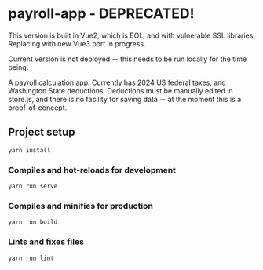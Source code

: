 # payroll-app - DEPRECATED!

This version is built in Vue2, which is EOL, and with vulnerable SSL libraries. Replacing with new Vue3 port in progress.

Current version is not deployed -- this needs to be run locally for the time being.

A payroll calculation app. Currently has 2024 US federal taxes, and Washington State deductions. Deductions must be manually edited in store.js, and there is no facility for saving data -- at the moment this is a proof-of-concept.

## Project setup
```
yarn install
```

### Compiles and hot-reloads for development
```
yarn run serve
```

### Compiles and minifies for production
```
yarn run build
```

### Lints and fixes files
```
yarn run lint
```
